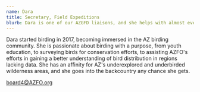 ```yaml
---
name: Dara
title: Secretary, Field Expeditions
blurb: Dara is one of our AZGFD liaisons, and she helps with almost everything, especially planning our events and programs.
---
```


Dara started birding in 2017, becoming immersed in the AZ birding community. She is passionate about birding with a purpose, from youth education, to surveying birds for conservation efforts, to assisting AZFO's efforts in gaining a better understanding of bird distribution in regions lacking data. She has an affinity for AZ's underexplored and underbirded wilderness areas, and she goes into the backcountry any chance she gets.

[board4@AZFO.org](mailto:board4@AZFO.org)
